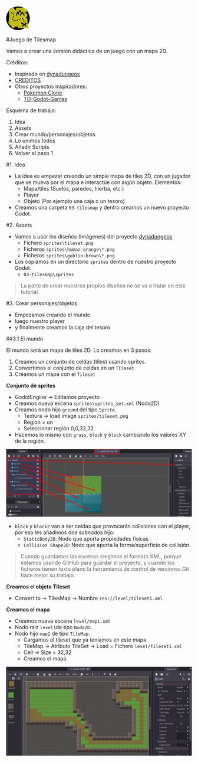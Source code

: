 
![logo](../../games/03-tilesmap/icon.png)

#Juego de Tilesmap

Vamos a crear una versión didáctica de un juego con un mapa 2D.

Créditos:

* Inspirado en [dynadungeos](https://github.com/akien-mga/dynadungeons)
* [CREDITOS](./CREDITS.txt)
* Otros proyectos inspiradores:
    * [Pokemon Clone](https://github.com/MarianoGnu/Pokemon-Tutorials)
    * [TD-Godot-Games](https://github.com/TutorialDoctor/TD-Godot-Games)

Esquema de trabajo:

1. Idea
2. Assets
3. Crear mundo/personajes/objetos
4. Lo unimos todos
5. Añadir Scripts
6. Volver al paso 1

#1. Idea

* La idea es empezar creando un simple mapa de tiles 2D, con un jugador que
se mueva por el mapa e interactúe con algún objeto. Elementos:
    * Mapa/tiles (Suelos, paredes, hierba, etc.)
    * Player
    * Objeto (Por ejemplo una caja o un tesoro)
* Creamos una carpeta `03-tilesmap` y dentro creamos un nuevo proyecto Godot.

#2. Assets

* Vamos a usar los diseños (Imágenes) del proyecto [dynadungeos](https://github.com/akien-mga/dynadungeons)
	* Fichero `sprites\tileset.png`
	* Ficheros `sprites\human-orange\*.png`
	* Ficheros `sprites\goblin-brown\*.png`
* Los copiamos en un directorio `sprites` dentro de nuestro proyecto Godot.
    * `03-tilesmap\sprites`

> La parte de crear nuestros propios diseños no se va a tratar en este tutorial.

#3. Crear personajes/objetos

* Empezamos creando el mundo
* luego nuestro player
* y finalmente creamos la caja del tesoro

##3.1 El mundo

El mundo será un mapa de tiles 2D. Lo creamos en 3 pasos:
1. Creamos un conjunto de celdas (tiles) usando sprites.
2. Convertimos el conjunto de celdas en un `Tileset`
3. Creamos un mapa con el `Tileset`

**Conjunto de sprites**

* GodotEngine -> Editamos proyecto
* Creamos nueva escena `sprites\sprites_set.xml` (Nodo2D)
* Creamos nodo hijo `ground` del tipo `Sprite`.
    * Textura -> load image `sprites/tileset.png`
    * Region = on
    * Seleccionar región 0,0,32,32
* Hacemos lo mismo con `grass`, `block` y `block` cambiando los valores XY de la región.

![scene_sprites_set](./files/scene_sprites_set.png)

* `block` y `block2` van a ser celdas que provocarán colisiones con el player, por eso
les añadimos dos subnodos hijo:
    * `StaticBody2D`: Nodo que aporta propiedades físicas 
    * `Collision Shape2D`: Nodo que aporta la forma/superficie de collisión.

> Cuando guardamos las escenas elegimos el formato XML, porque estamos usando 
GitHub para guardar el proyecto, y cuando los ficheros tienen texto plano
la herramienta de control de versiones Git hace mejor su trabajo.


**Creamos el objeto Tileset**

* Convert to -> TilesMap -> Nombre `res://level/tileset1.xml`

**Creamos el mapa**
* Creamos nueva escena `level/map1.xml` 
* Nodo raíz `level1`de tipo `Node2D`.
* Nodo hijo `map1` de tipo `TileMap`.
    * Cargamos el tileset que ya teníamos en este mapa
    * TileMap -> Atributo TileSet -> Load = Fichero `level/tileset1.xml`
    * Cell -> Size = 32,32
    * Creamos el mapa

![edit_map1](./files/edit_map1.png)

